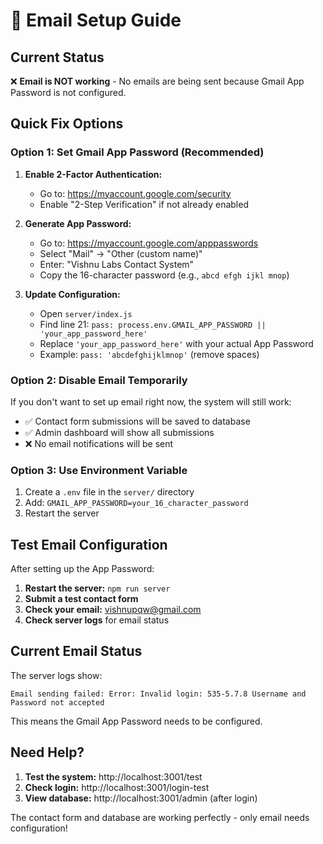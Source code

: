 # 📧 Email Setup Guide

## Current Status
❌ **Email is NOT working** - No emails are being sent because Gmail App Password is not configured.

## Quick Fix Options

### Option 1: Set Gmail App Password (Recommended)

1. **Enable 2-Factor Authentication:**
   - Go to: https://myaccount.google.com/security
   - Enable "2-Step Verification" if not already enabled

2. **Generate App Password:**
   - Go to: https://myaccount.google.com/apppasswords
   - Select "Mail" → "Other (custom name)"
   - Enter: "Vishnu Labs Contact System"
   - Copy the 16-character password (e.g., `abcd efgh ijkl mnop`)

3. **Update Configuration:**
   - Open `server/index.js`
   - Find line 21: `pass: process.env.GMAIL_APP_PASSWORD || 'your_app_password_here'`
   - Replace `'your_app_password_here'` with your actual App Password
   - Example: `pass: 'abcdefghijklmnop'` (remove spaces)

### Option 2: Disable Email Temporarily

If you don't want to set up email right now, the system will still work:
- ✅ Contact form submissions will be saved to database
- ✅ Admin dashboard will show all submissions
- ❌ No email notifications will be sent

### Option 3: Use Environment Variable

1. Create a `.env` file in the `server/` directory
2. Add: `GMAIL_APP_PASSWORD=your_16_character_password`
3. Restart the server

## Test Email Configuration

After setting up the App Password:

1. **Restart the server:** `npm run server`
2. **Submit a test contact form**
3. **Check your email:** vishnupqw@gmail.com
4. **Check server logs** for email status

## Current Email Status

The server logs show:
```
Email sending failed: Error: Invalid login: 535-5.7.8 Username and Password not accepted
```

This means the Gmail App Password needs to be configured.

## Need Help?

1. **Test the system:** http://localhost:3001/test
2. **Check login:** http://localhost:3001/login-test
3. **View database:** http://localhost:3001/admin (after login)

The contact form and database are working perfectly - only email needs configuration!
